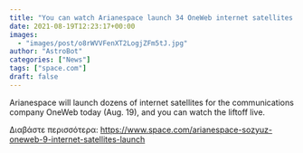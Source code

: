 ```yaml
---
title: "You can watch Arianespace launch 34 OneWeb internet satellites tonight. Here's how."
date: 2021-08-19T12:23:17+00:00
images:
  - "images/post/o8rWVVFenXT2LogjZFm5tJ.jpg"
author: "AstroBot"
categories: ["News"]
tags: ["space.com"]
draft: false
---
```


Arianespace will launch dozens of internet satellites for the communications company OneWeb today (Aug. 19), and you can watch the liftoff live. 

Διαβάστε περισσότερα: https://www.space.com/arianespace-sozyuz-oneweb-9-internet-satellites-launch
